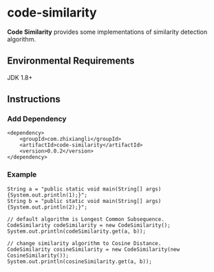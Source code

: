 code-similarity
===============


**Code Similarity** provides some implementations of similarity detection algorithm.


## Environmental Requirements

JDK 1.8+


## Instructions

### Add Dependency
	<dependency>
		<groupId>com.zhixiangli</groupId>
		<artifactId>code-similarity</artifactId>
		<version>0.0.2</version>
	</dependency>

### Example
    String a = "public static void main(String[] args) {System.out.println(1);}";
    String b = "public static void main(String[] args) {System.out.println(2);}";

    // default algorithm is Longest Common Subsequence.
    CodeSimilarity codeSimilarity = new CodeSimilarity();
    System.out.println(codeSimilarity.get(a, b));

    // change similarity algorithm to Cosine Distance.
    CodeSimilarity cosineSimilarity = new CodeSimilarity(new CosineSimilarity());
    System.out.println(cosineSimilarity.get(a, b));
